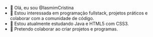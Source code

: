 - 👋 Olá, eu sou @IasmimCristina
- 👀 Estou interessada em programação fullstack, projetos práticos e colaborar com a comunidade de código. 
- 🌱 Estou atualmente estudando Java e HTML5 com CSS3.
- 💞️ Pretendo colaborar ao criar projetos e programas. 


<!---
IasmimCristina/IasmimCristina is a ✨ special ✨ repository because its `README.md` (this file) appears on your GitHub profile.
You can click the Preview link to take a look at your changes.
--->
